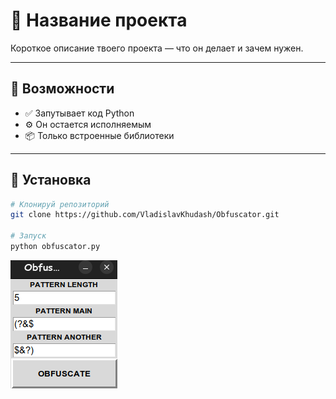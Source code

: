 # 🌟 Название проекта

Короткое описание твоего проекта — что он делает и зачем нужен.

---

## 🚀 Возможности

- ✅ Запутывает код Python
- ⚙️ Он остается исполняемым
- 📦 Только встроенные библиотеки

---

## 🧰 Установка

```bash
# Клонируй репозиторий
git clone https://github.com/VladislavKhudash/Obfuscator.git

# Запуск
python obfuscator.py
```

![Описание картинки](obfuscator.png)
